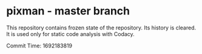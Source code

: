 # pixman - master branch

This repository contains frozen state of the repository.
Its history is cleared. It is used only for static code
analysis with Codacy.

Commit Time: 1692183819